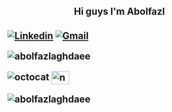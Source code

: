 <h2 align = 'center'/> Hi guys I'm Abolfazl <h2/>


[![Linkedin](https://img.shields.io/badge/-LinkedIn-blue?style=flat&logo=Linkedin&logoColor=white)](https://www.linkedin.com/in/abolfazlaghdaee/)
[![Gmail](https://img.shields.io/badge/-Gmail-c14438?style=flat&logo=Gmail&logoColor=white)](mailto:abolfazlaghdaee2001@gmail.com)
<p align="left"> <img src="https://komarev.com/ghpvc/?username=abolfazlaghdaee" alt="abolfazlaghdaee" /> </p>

![octocat](https://user-images.githubusercontent.com/69028985/148116416-614b7013-bcce-475f-ba6f-0316bd27e425.png)
<a href="https://www.linkedin.com/in/sinanazem/" target="blank"><img align="center" src="https://cdn.jsdelivr.net/npm/simple-icons@3.0.1/icons/linkedin.svg" alt="naina-upadhyay-5879641a0" height="30" width="40" color ="#fff" /></a>
<div text-align= 'center'>
<p><img align="center" src="https://github-readme-stats.vercel.app/api/top-langs/?username=abolfazlaghdaee&hide=jupyter%20notebook&layout=compact&theme=gruvbox_light" alt="abolfazlaghdaee" /></p>
</div>


